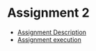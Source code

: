 # Assignment 2
* [Assignment Description](https://github.com/stef4k/Applied-Machine-Learning-assignments/blob/main/assignment%202/assingment2_description.ipynb)
* [Assignment execution](https://github.com/stef4k/Applied-Machine-Learning-assignments/blob/main/assignment%202/machine_learn_2_8170050.ipynb)
